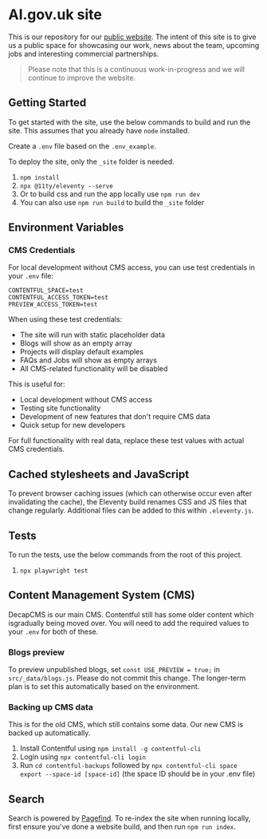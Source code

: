 # AI.gov.uk site

This is our repository for our [public website](https://ai.gov.uk/). The intent of this site is to give us a public space for showcasing our work, news about the team, upcoming jobs and interesting commercial partnerships.

> Please note that this is a continuous work-in-progress and we will continue to improve the website.


## Getting Started

To get started with the site, use the below commands to build and run the site. This assumes that you already have `node` installed.

Create a `.env` file based on the `.env_example`.

To deploy the site, only the `_site` folder is needed.

1. `npm install`
2. `npx @11ty/eleventy --serve`
3. Or to build css and run the app locally use `npm run dev`
4. You can also use `npm run build` to build the `_site` folder


## Environment Variables

### CMS Credentials
For local development without CMS access, you can use test credentials in your `.env` file:

```
CONTENTFUL_SPACE=test
CONTENTFUL_ACCESS_TOKEN=test
PREVIEW_ACCESS_TOKEN=test
```

When using these test credentials:
- The site will run with static placeholder data
- Blogs will show as an empty array
- Projects will display default examples
- FAQs and Jobs will show as empty arrays
- All CMS-related functionality will be disabled

This is useful for:
- Local development without CMS access
- Testing site functionality
- Development of new features that don't require CMS data
- Quick setup for new developers

For full functionality with real data, replace these test values with actual CMS credentials.


## Cached stylesheets and JavaScript

To prevent browser caching issues (which can otherwise occur even after invalidating the cache), the Eleventy build renames CSS and JS files that change regularly. Additional files can be added to this within `.eleventy.js`.


## Tests

To run the tests, use the below commands from the root of this project.

1. `npx playwright test`


## Content Management System (CMS)

DecapCMS is our main CMS. Contentful still has some older content which isgradually being moved over. You will need to add the required values to your `.env` for both of these.


### Blogs preview

To preview unpublished blogs, set `const USE_PREVIEW = true;` in `src/_data/blogs.js`. Please do not commit this change. The longer-term plan is to set this automatically based on the environment.


### Backing up CMS data

This is for the old CMS, which still contains some data. Our new CMS is backed up automatically.

1. Install Contentful using `npm install -g contentful-cli`
2. Login using `npx contentful-cli login` 
3. Run `cd contentful-backups` followed by `npx contentful-cli space export --space-id [space-id]` (the space ID should be in your .env file)


## Search

Search is powered by [Pagefind](https://pagefind.app/). To re-index the site when running locally, first ensure you've done a website build, and then run `npm run index`.
